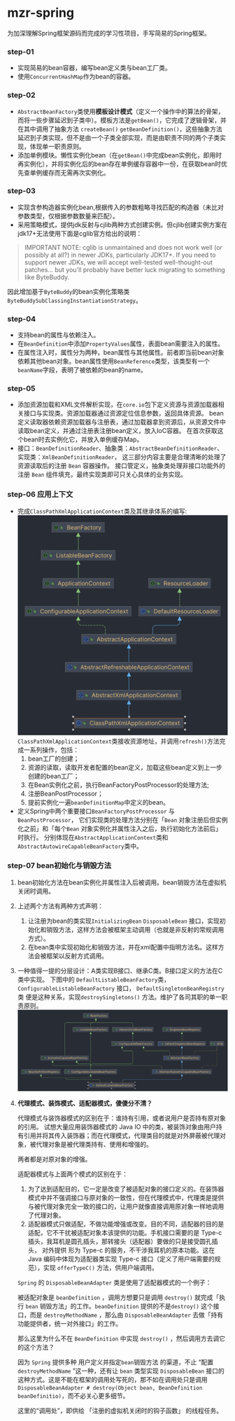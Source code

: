 # mzr-spring
为加深理解Spring框架源码而完成的学习性项目，手写简易的Spring框架。

### step-01
* 实现简易的bean容器，编写bean定义类与bean工厂类。
* 使用`ConcurrentHashMap`作为bean的容器。

### step-02
* `AbstractBeanFactory`类使用**模板设计模式**（定义一个操作中的算法的骨架，而将一些步骤延迟到子类中）。模板方法是`getBean()`，它完成了逻辑骨架，并在其中调用了抽象方法 `createBean()` `getBeanDefinition()`，这些抽象方法延迟到子类实现，但不是由一个子类全部实现，而是由职责不同的两个子类实现，体现单一职责原则。
* 添加单例模块。懒性实例化bean（在`getBean()`中完成bean实例化，即用时再实例化），并将实例化后的bean存在单例缓存容器中一份，在获取bean时优先查单例缓存而无需再次实例化。

### step-03
* 实现含参构造器实例化bean,根据传入的参数粗略寻找匹配的构造器（未比对参数类型，仅根据参数数量来匹配）。
* 采用策略模式，提供jdk反射与cjlib两种方式创建实例。但cjlib创建实例方案在jdk17+无法使用下面是cglib官方给出的说明：

>IMPORTANT NOTE: cglib is unmaintained and does not work well (or possibly at all?) in newer JDKs, particularly JDK17+. If you need to support newer JDKs, we will accept well-tested well-thought-out patches... but you'll probably have better luck migrating to something like ByteBuddy.

因此增加基于`ByteBuddy`的bean实例化策略类`ByteBuddySubClassingInstantiationStrategy`。

### step-04
* 支持bean的属性与依赖注入。
* 在`BeanDefinition`中添加`PropertyValues`属性，表面bean需要注入的属性。
* 在属性注入时，属性分为两种，bean属性与其他属性。前者即当前bean对象依赖其他bean对象。bean属性使用`BeanReference`类型，该类型有一个`beanName`字段，表明了被依赖的bean的name。


### step-05
* 添加资源加载和XML文件解析实现，在`core.io`包下定义资源与资源加载器相关接口与实现类。资源加载器通过资源定位信息参数，返回具体资源。
bean定义读取器依赖资源加载器与注册表，通过加载器拿到资源后，从资源文件中读取bean定义，并通过注册表注册bean定义，放入IoC容器。
在首次获取这个bean时去实例化它，并放入单例缓存Map。
* 接口：`BeanDefinitionReader`、抽象类：`AbstractBeanDefinitionReader`、实现类：`XmlBeanDefinitionReader`，
这三部分内容主要是合理清晰的处理了资源读取后的注册 `Bean` 容器操作。
接口管定义，抽象类处理非接口功能外的注册 `Bean` 组件填充，最终实现类即可只关心具体的业务实现。

### step-06  应用上下文

* 完成`ClassPathXmlApplicationContext`类及其继承体系的编写:
    ![ClassPathXmlApplicationContext.png](img%2FClassPathXmlApplicationContext.png)
  `ClassPathXmlApplicationContext`类接收资源地址，并调用`refresh()`方法完成一系列操作，包括：
  1. bean工厂的创建；
  2. 资源的读取，读取开发者配置的bean定义，加载这些bean定义到上一步创建的bean工厂；
  3. 在Bean实例化之前，执行BeanFactoryPostProcessor的处理方法;
  4. 注册BeanPostProcessor；
  5. 提前实例化一遍`beanDefinitionMap`中定义的bean。
* 定义Spring中两个重要接口`BeanFactoryPostProcessor` 与`BeanPostProcessor`，
它们实现类的处理方法分别在「`Bean` 对象注册后但实例化之前」和「每个`Bean` 对象实例化并属性注入之后，执行初始化方法前后」时执行。
分别体现在`AbstractApplicationContext`类和`AbstractAutowireCapableBeanFactory`类中。


### step-07  bean初始化与销毁方法

1. bean初始化方法在bean实例化并属性注入后被调用。bean销毁方法在虚拟机关闭时调用。
2. 上述两个方法有两种方式声明：
   1. 让注册为bean的类实现`InitializingBean`  `DisposableBean` 接口，实现初始化和销毁方法，这样方法会被框架主动调用（也就是非反射的常规调用方式）。
   2. 在bean类中实现初始化和销毁方法，并在xml配置中指明方法名。这样方法会被框架以反射方式调用。
3. 一种值得一提的分层设计：A类实现B接口、继承C类。B接口定义的方法在C类中实现。
下图中的 `DefaultListableBeanFactory`类，`ConfigurableListableBeanFactory` 接口， `DefaultSingletonBeanRegistry` 类 便是这种关系，实现`destroySingletons()` 方法。维护了各司其职的单一职责原则。
![DefaultListableBeanFactory.png](img%2FDefaultListableBeanFactory.png)

4. **代理模式、装饰模式、适配器模式，傻傻分不清？**

    代理模式与装饰器模式的区别在于：谁持有引用，或者说用户是否持有原对象的引用。
试想大量应用装饰器模式的 Java IO 中的类，被装饰对象由用户持有引用并将其传入装饰器；而在代理模式，代理类目的就是对外屏蔽被代理对象，被代理对象是被代理类持有、使用和增强的。

    两者都是对原对象的增强。

    适配器模式与上面两个模式的区别在于：
    1. 为了达到适配目的，它一定是改变了被适配对象的接口定义的。在装饰器模式中并不强调接口与原对象的一致性，但在代理模式中，代理类是提供与被代理对象完全一致的接口的，让用户就像直接调用原对象一样地调用了代理对象。
    2. 适配器模式只做适配，不做功能增强或改变。目的不同，适配器的目的是适配，它不干扰被适配对象本该提供的功能。手机接口需要的是 Type-c 插头，我耳机是圆孔插头，那转接头（适配器）要做的只是接受圆孔插头， 对外提供 形为 Type-c 的服务，不干涉我耳机的原本功能。这在 Java 编码中体现为适配器类实现 Type-c 接口（定义了用户端需要的规范），实现 `offerTypeC()` 方法，供用户端调用。

    `Spring` 的 `DisposableBeanAdapter` 类是使用了适配器模式的一个例子：

    被适配对象是 `beanDefinition` ，调用方想要只是调用 `destroy()` 就完成「执行 `bean` 销毁方法」的工作。`beanDefinition` 提供的不是`destroy()` 这个接口，而是 `destroyMethodName` ，那么由 `DisposableBeanAdapter` 去做「持有功能提供者，统一对外接口」的工作。

    那么这里为什么不在 `BeanDefinition` 中实现 `destroy()` ，然后调用方去调它的这个方法？

    因为 `Spring` 提供多种 用户定义并指定`bean`销毁方法 的渠道，不止 “配置 `destroyMethodName` ”这一种，还有让 `bean` 类型实现 `DisposableBean` 接口的这种方式。这是不能在框架的调用处写死的，那不如在调用处只是调用 `DisposableBeanAdapter # destroy(Object bean, BeanDefinition beanDefinitio)`，而不必关心更多细节。
    
    这里的“调用处”，即供给 「注册的虚拟机关闭时的钩子函数」 的线程任务。